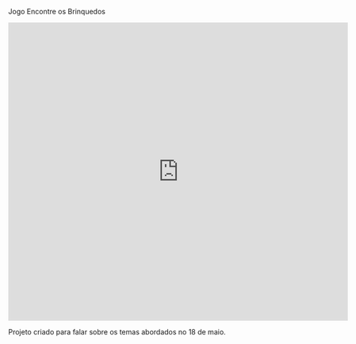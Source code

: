 <!DOCTYPE html>
<html lang="en">
<head>
    <meta charset="UTF-8">
    <meta name="viewport" content="width=device-width, initial-scale=1.0">
    <title>18 de Maio</title>
    <link rel="stylesheet" href="estilo.css">
</head>

<body>
    <div class="container">
        <p class="titulo"> Jogo Encontre os Brinquedos</p>
        <iframe src="https://scratch.mit.edu/projects/1019355203/embed" allowtransparency="true" width="685" height="602" frameborder="0" scrolling="no" allowfullscreen></iframe>
        <p>Projeto criado para falar sobre os temas abordados no 18 de maio.</p>
    </div>
</body>
</html>
